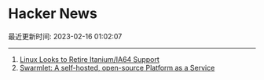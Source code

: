 # Hacker News

最近更新时间: 2023-02-16 01:02:07

--- 
1. [Linux Looks to Retire Itanium&#x2f;IA64 Support](https://www.phoronix.com/news/Linux-Retire-Itanium-IA64-Patch) 
2. [Swarmlet: A self-hosted, open-source Platform as a Service](https://github.com/swarmlet/swarmlet) 
